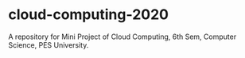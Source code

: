 # cloud-computing-2020
A repository for Mini Project of Cloud Computing, 6th Sem, Computer Science, PES University.
